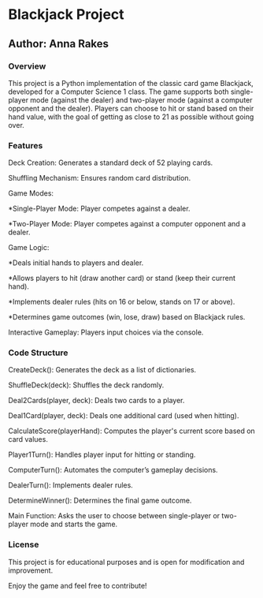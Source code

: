 # Blackjack Project

## Author: Anna Rakes

### Overview

This project is a Python implementation of the classic card game Blackjack, developed for a Computer Science 1 class. The game supports both single-player mode (against the dealer) and two-player mode (against a computer opponent and the dealer). Players can choose to hit or stand based on their hand value, with the goal of getting as close to 21 as possible without going over.

### Features

Deck Creation: Generates a standard deck of 52 playing cards.

Shuffling Mechanism: Ensures random card distribution.

Game Modes:

*Single-Player Mode: Player competes against a dealer.

*Two-Player Mode: Player competes against a computer opponent and a dealer.

Game Logic:

*Deals initial hands to players and dealer.

*Allows players to hit (draw another card) or stand (keep their current hand).

*Implements dealer rules (hits on 16 or below, stands on 17 or above).

*Determines game outcomes (win, lose, draw) based on Blackjack rules.

Interactive Gameplay: Players input choices via the console.


### Code Structure

CreateDeck(): Generates the deck as a list of dictionaries.

ShuffleDeck(deck): Shuffles the deck randomly.

Deal2Cards(player, deck): Deals two cards to a player.

Deal1Card(player, deck): Deals one additional card (used when hitting).

CalculateScore(playerHand): Computes the player's current score based on card values.

Player1Turn(): Handles player input for hitting or standing.

ComputerTurn(): Automates the computer’s gameplay decisions.

DealerTurn(): Implements dealer rules.

DetermineWinner(): Determines the final game outcome.

Main Function: Asks the user to choose between single-player or two-player mode and starts the game.


### License

This project is for educational purposes and is open for modification and improvement.

Enjoy the game and feel free to contribute!
